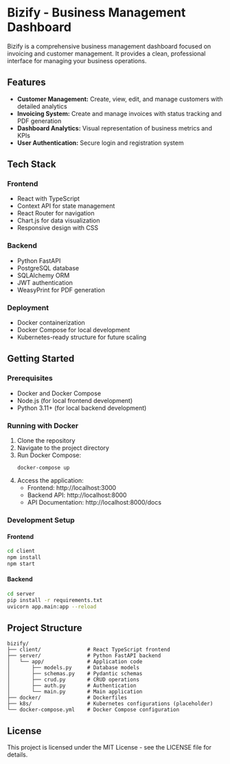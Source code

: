 # Bizify - Business Management Dashboard

Bizify is a comprehensive business management dashboard focused on invoicing and customer management. It provides a clean, professional interface for managing your business operations.

## Features

- **Customer Management:** Create, view, edit, and manage customers with detailed analytics
- **Invoicing System:** Create and manage invoices with status tracking and PDF generation
- **Dashboard Analytics:** Visual representation of business metrics and KPIs
- **User Authentication:** Secure login and registration system

## Tech Stack

### Frontend
- React with TypeScript
- Context API for state management
- React Router for navigation
- Chart.js for data visualization
- Responsive design with CSS

### Backend
- Python FastAPI
- PostgreSQL database
- SQLAlchemy ORM
- JWT authentication
- WeasyPrint for PDF generation

### Deployment
- Docker containerization
- Docker Compose for local development
- Kubernetes-ready structure for future scaling

## Getting Started

### Prerequisites
- Docker and Docker Compose
- Node.js (for local frontend development)
- Python 3.11+ (for local backend development)

### Running with Docker

1. Clone the repository
2. Navigate to the project directory
3. Run Docker Compose:
   ```
   docker-compose up
   ```
4. Access the application:
   - Frontend: http://localhost:3000
   - Backend API: http://localhost:8000
   - API Documentation: http://localhost:8000/docs

### Development Setup

#### Frontend
```bash
cd client
npm install
npm start
```

#### Backend
```bash
cd server
pip install -r requirements.txt
uvicorn app.main:app --reload
```

## Project Structure

```
bizify/
├── client/               # React TypeScript frontend
├── server/               # Python FastAPI backend
│   └── app/              # Application code
│       ├── models.py     # Database models
│       ├── schemas.py    # Pydantic schemas
│       ├── crud.py       # CRUD operations
│       ├── auth.py       # Authentication
│       └── main.py       # Main application
├── docker/               # Dockerfiles
├── k8s/                  # Kubernetes configurations (placeholder)
└── docker-compose.yml    # Docker Compose configuration
```

## License

This project is licensed under the MIT License - see the LICENSE file for details.
